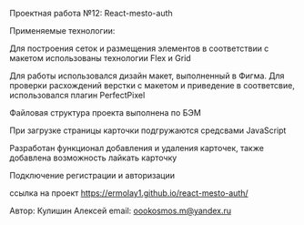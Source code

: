 Проектная работа №12: React-mesto-auth


Применяемые технологии:

Для построения сеток и размещения элементов в соответствии с макетом использованы технологии Flex и Grid

Для работы использовался дизайн макет, выполненный в Фигма. Для проверки расхождений верстки с макетом и приведение в соответсвие, использовался плагин PerfectPixel


Файловая структура проекта выполнена по БЭМ

При загрузке страницы карточки подгружаются средсвами JavaScript

Разработан функционал добавления и удаления карточек, также добавлена возможность лайкать карточку

Подключение регистрации и авторизации

ссылка на проект  https://ermolay1.github.io/react-mesto-auth/
 
 Автор: Кулишин Алексей
 email: oookosmos.m@yandex.ru